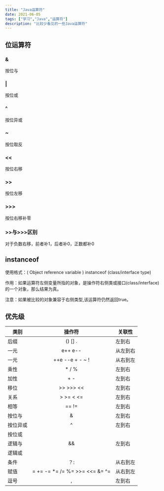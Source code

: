 ```yaml
---
title: "Java运算符"
date: 2021-06-05
tags: ["学习","Java","运算符"]
description: "比较少看见的一些Java运算符"
---
```


## 位运算符

### &
按位与

### |
按位或

### ^
按位异或

### ~
按位取反

### <<
按位右移

### >>
按位左移

### >>>
按位右移补零

### >>与>>>区别
对于负数右移，前者补1，后者补0，正数都补0

## instanceof
使用格式：( Object reference variable ) instanceof  (class/interface type)

作用：如果运算符左侧变量所指的对象，是操作符右侧类或接口(class/interface)的一个对象，那么结果为真。

注意：如果被比较的对象兼容于右侧类型,该运算符仍然返回true。

## 优先级

|类别|操作符|关联性|
|--|:--:|--|
|后缀|() [] .|左到右|
|一元|e++ e--|从左到右|
|一元|++e --e + - ~ !|从右到左|
|乘性|* / %|左到右|
|加性|+ -|左到右|
|移位|>> >>> <<|左到右|
|关系|> >= < <=|左到右|
|相等|== !=|左到右|
|按位与|&|左到右|
|按位异或|^|左到右|
|按位或|||左到右|
|逻辑与|&&|左到右|
|逻辑或||||左到右|
|条件|？:|从右到左|
|赋值|= += -= *= /= %= >>= <<= &= ^=|从右到左|
|逗号|,|左到右|

